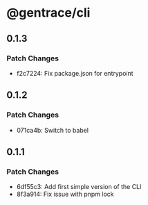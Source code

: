 # @gentrace/cli

## 0.1.3

### Patch Changes

- f2c7224: Fix package.json for entrypoint

## 0.1.2

### Patch Changes

- 071ca4b: Switch to babel

## 0.1.1

### Patch Changes

- 6df55c3: Add first simple version of the CLI
- 8f3a914: Fix issue with pnpm lock

